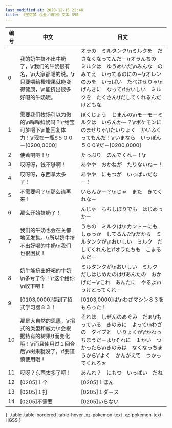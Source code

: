 ```yaml
---
last_modified_at: 2020-12-15 22:48
title: 《宝可梦 心金／魂银》文本 390
---
```

| 编号 | 中文 | 日文 |
| ---- | ---- | ---- |
| 0 | 我的奶牛挤不出牛奶了，\r我们的牛奶很有名，\n大家都喝的说。\r只要喂给橙橙果就能变得健康，\n能挤出很多好喝的牛奶呢。 | オラの　ミルタンク\nミルクを　ださなくなってんだ－\rオラんちの　ミルクは　ゆうめいだ\nみんな　のみてえ　いってるのにの－\rオレンのみを　いっぱい　たべさせりゃ\nげんきに　なって\fおいしい　ミルクを　たくさん\fだしてくれるんだけどもな |
| 1 | 需要我们牧场引以为傲的\n哞哞鲜奶吗？\r给宝可梦喝下\n能回复体力！\r现在一瓶$５００－[0200,0000] | ぼくじょう　じまんの\nモ－モ－ミルクは　いらんか－？\rポケモンに　のませりゃ\fたいりょく　かいふく　ってもんだ！\rいまなら　いっぽん　５００¥だ－[0200,0000] |
| 2 | 使劲喝吧！\r | たっぷり　のんでくれ－！\r |
| 3 | 哎呀呀，钱不够啊！ | あやや　おかねが　たりないね－！ |
| 4 | 哎呀呀，东西拿太多了！ | あやや　にもつが　いっぱいだな－！ |
| 5 | 不需要吗？\n那么请再来！ | いらんか－？\nじゃ　また　きてくれな－ |
| 6 | 那么开始挤奶了！ | んじゃ　ちちしぼりでも　はじめっか－ |
| 7 | 我们的牛奶也会在关都地区发售。\r所以奶牛挤不出好喝的牛奶\n我们也很困扰！ | うちの　ミルクは\nカント－にも　しゅっか　してるんだ\rだから　ミルタンクが\nおいしい　ミルク　だしてくれんと\fオラたちも　こまるんだ－ |
| 8 | 奶牛能挤出好喝的牛奶\n多亏了你！\r这个给你\n收下吧！ | ミルタンクが\nおいしい　ミルク　だしはじめたのは\fあんたの　おかげだ－\rこれ　あんたに　やるよ\nうけとってくれ－ |
| 9 | [0103,0000]得到了招式学习器８３！ | [0103,0000]は\nわざマシン８３を　もらった！ |
| 10 | 那是大自然的恩惠，\r招式的类型和威力\n会根据持有的树果\f而变化哦！\r而且使用过１回合后\n树果就没了，\f要谨慎使用哦！ | それは　しぜんのめぐみ　だぁ\rもっている　きのみに　よって\nわざの　タイプと　いりょくが\fかわっちまうだ－よ\rそれに　１かい　つかったら\nきのみは　なくなっちまうから\fよく　かんがえて　つかってくれろぉ |
| 11 | 哎呀？东西太多了吧！ | あんれ？　にもつ　いっぱい　だね |
| 12 | [0205]１个 | [0205]１ほん |
| 13 | [0205]１打 | [0205]１ダ－ス |
| 14 | [0205]不需要 | [0205]いらない |
{: .table .table-bordered .table-hover .xz-pokemon-text .xz-pokemon-text-HGSS }